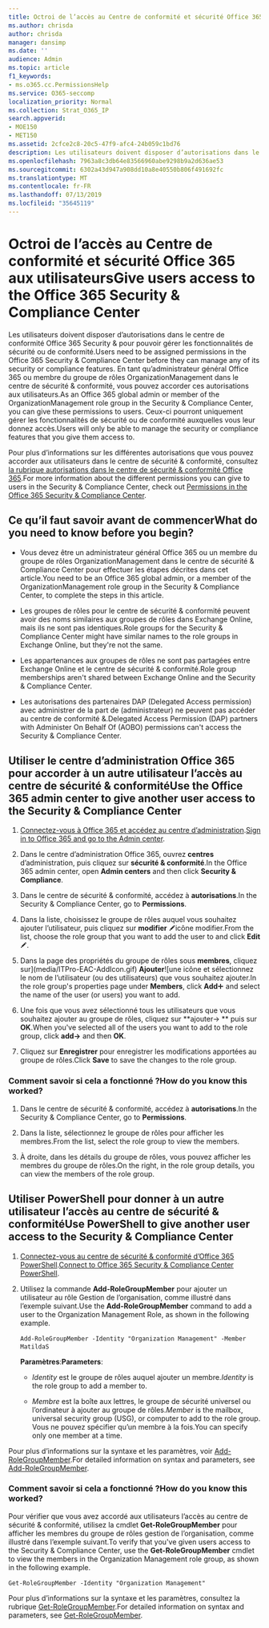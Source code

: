 ```yaml
---
title: Octroi de l’accès au Centre de conformité et sécurité Office 365 aux utilisateurs
ms.author: chrisda
author: chrisda
manager: dansimp
ms.date: ''
audience: Admin
ms.topic: article
f1_keywords:
- ms.o365.cc.PermissionsHelp
ms.service: O365-seccomp
localization_priority: Normal
ms.collection: Strat_O365_IP
search.appverid:
- MOE150
- MET150
ms.assetid: 2cfce2c8-20c5-47f9-afc4-24b059c1bd76
description: Les utilisateurs doivent disposer d’autorisations dans le centre de conformité Office 365 Security & pour pouvoir gérer les fonctionnalités de sécurité ou de conformité.
ms.openlocfilehash: 7963a8c3db64e83566960abe9298b9a2d636ae53
ms.sourcegitcommit: 6302a43d947a908dd10a8e40550b806f491692fc
ms.translationtype: MT
ms.contentlocale: fr-FR
ms.lasthandoff: 07/13/2019
ms.locfileid: "35645119"
---
```

# <a name="give-users-access-to-the-office-365-security--compliance-center"></a><span data-ttu-id="81375-103">Octroi de l’accès au Centre de conformité et sécurité Office 365 aux utilisateurs</span><span class="sxs-lookup"><span data-stu-id="81375-103">Give users access to the Office 365 Security & Compliance Center</span></span>

<span data-ttu-id="81375-104">Les utilisateurs doivent disposer d’autorisations dans le centre de conformité Office 365 Security & pour pouvoir gérer les fonctionnalités de sécurité ou de conformité.</span><span class="sxs-lookup"><span data-stu-id="81375-104">Users need to be assigned permissions in the Office 365 Security & Compliance Center before they can manage any of its security or compliance features.</span></span> <span data-ttu-id="81375-105">En tant qu’administrateur général Office 365 ou membre du groupe de rôles OrganizationManagement dans le centre de sécurité & conformité, vous pouvez accorder ces autorisations aux utilisateurs.</span><span class="sxs-lookup"><span data-stu-id="81375-105">As an Office 365 global admin or member of the OrganizationManagement role group in the Security & Compliance Center, you can give these permissions to users.</span></span> <span data-ttu-id="81375-106">Ceux-ci pourront uniquement gérer les fonctionnalités de sécurité ou de conformité auxquelles vous leur donnez accès.</span><span class="sxs-lookup"><span data-stu-id="81375-106">Users will only be able to manage the security or compliance features that you give them access to.</span></span> 
  
<span data-ttu-id="81375-107">Pour plus d’informations sur les différentes autorisations que vous pouvez accorder aux utilisateurs dans le centre de sécurité & conformité, consultez [la rubrique autorisations dans le centre de sécurité & conformité Office 365](permissions-in-the-security-and-compliance-center.md).</span><span class="sxs-lookup"><span data-stu-id="81375-107">For more information about the different permissions you can give to users in the Security & Compliance Center, check out [Permissions in the Office 365 Security & Compliance Center](permissions-in-the-security-and-compliance-center.md).</span></span>
  
## <a name="what-do-you-need-to-know-before-you-begin"></a><span data-ttu-id="81375-108">Ce qu’il faut savoir avant de commencer</span><span class="sxs-lookup"><span data-stu-id="81375-108">What do you need to know before you begin?</span></span>

- <span data-ttu-id="81375-109">Vous devez être un administrateur général Office 365 ou un membre du groupe de rôles OrganizationManagement dans le centre de sécurité & Compliance Center pour effectuer les étapes décrites dans cet article.</span><span class="sxs-lookup"><span data-stu-id="81375-109">You need to be an Office 365 global admin, or a member of the OrganizationManagement role group in the Security & Compliance Center, to complete the steps in this article.</span></span>

- <span data-ttu-id="81375-110">Les groupes de rôles pour le centre de sécurité & conformité peuvent avoir des noms similaires aux groupes de rôles dans Exchange Online, mais ils ne sont pas identiques.</span><span class="sxs-lookup"><span data-stu-id="81375-110">Role groups for the Security & Compliance Center might have similar names to the role groups in Exchange Online, but they're not the same.</span></span>

- <span data-ttu-id="81375-111">Les appartenances aux groupes de rôles ne sont pas partagées entre Exchange Online et le centre de sécurité & conformité.</span><span class="sxs-lookup"><span data-stu-id="81375-111">Role group memberships aren't shared between Exchange Online and the Security & Compliance Center.</span></span>

- <span data-ttu-id="81375-112">Les autorisations des partenaires DAP (Delegated Access permission) avec administrer de la part de (administrateur) ne peuvent pas accéder au centre de conformité &.</span><span class="sxs-lookup"><span data-stu-id="81375-112">Delegated Access Permission (DAP) partners with Administer On Behalf Of (AOBO) permissions can't access the Security & Compliance Center.</span></span>

## <a name="use-the-office-365-admin-center-to-give-another-user-access-to-the-security--compliance-center"></a><span data-ttu-id="81375-113">Utiliser le centre d’administration Office 365 pour accorder à un autre utilisateur l’accès au centre de sécurité & conformité</span><span class="sxs-lookup"><span data-stu-id="81375-113">Use the Office 365 admin center to give another user access to the Security & Compliance Center</span></span>

1. <span data-ttu-id="81375-114">[Connectez-vous à Office 365 et accédez au centre d’administration](https://go.microsoft.com/fwlink/p/?LinkId=525275).</span><span class="sxs-lookup"><span data-stu-id="81375-114">[Sign in to Office 365 and go to the Admin center](https://go.microsoft.com/fwlink/p/?LinkId=525275).</span></span>

2. <span data-ttu-id="81375-115">Dans le centre d’administration Office 365, ouvrez **centres** d’administration, puis cliquez sur **sécurité & conformité**.</span><span class="sxs-lookup"><span data-stu-id="81375-115">In the Office 365 admin center, open **Admin centers** and then click **Security & Compliance**.</span></span>

3. <span data-ttu-id="81375-116">Dans le centre de sécurité & conformité, accédez à **autorisations**.</span><span class="sxs-lookup"><span data-stu-id="81375-116">In the Security & Compliance Center, go to **Permissions**.</span></span>

4. <span data-ttu-id="81375-117">Dans la liste, choisissez le groupe de rôles auquel vous souhaitez ajouter l’utilisateur, puis cliquez sur **modifier** ![l'](media/O365-MDM-CreatePolicy-EditIcon.gif)icône modifier.</span><span class="sxs-lookup"><span data-stu-id="81375-117">From the list, choose the role group that you want to add the user to and click **Edit** ![Edit icon](media/O365-MDM-CreatePolicy-EditIcon.gif).</span></span>

5. <span data-ttu-id="81375-118">Dans la page des propriétés du groupe de rôles sous **membres**, cliquez sur](media/ITPro-EAC-AddIcon.gif) **Ajouter**![une icône et sélectionnez le nom de l’utilisateur (ou des utilisateurs) que vous souhaitez ajouter.</span><span class="sxs-lookup"><span data-stu-id="81375-118">In the role group's properties page under **Members**, click **Add**![Add Icon](media/ITPro-EAC-AddIcon.gif) and select the name of the user (or users) you want to add.</span></span>

6. <span data-ttu-id="81375-119">Une fois que vous avez sélectionné tous les utilisateurs que vous souhaitez ajouter au groupe de rôles, cliquez sur \*\*ajouter-\> \*\* puis sur **OK**.</span><span class="sxs-lookup"><span data-stu-id="81375-119">When you've selected all of the users you want to add to the role group, click **add-\>** and then **OK**.</span></span>

7. <span data-ttu-id="81375-120">Cliquez sur **Enregistrer** pour enregistrer les modifications apportées au groupe de rôles.</span><span class="sxs-lookup"><span data-stu-id="81375-120">Click **Save** to save the changes to the role group.</span></span>

### <a name="how-do-you-know-this-worked"></a><span data-ttu-id="81375-121">Comment savoir si cela a fonctionné ?</span><span class="sxs-lookup"><span data-stu-id="81375-121">How do you know this worked?</span></span>

1. <span data-ttu-id="81375-122">Dans le centre de sécurité & conformité, accédez à **autorisations**.</span><span class="sxs-lookup"><span data-stu-id="81375-122">In the Security & Compliance Center, go to **Permissions**.</span></span>

2. <span data-ttu-id="81375-123">Dans la liste, sélectionnez le groupe de rôles pour afficher les membres.</span><span class="sxs-lookup"><span data-stu-id="81375-123">From the list, select the role group to view the members.</span></span>

3. <span data-ttu-id="81375-124">À droite, dans les détails du groupe de rôles, vous pouvez afficher les membres du groupe de rôles.</span><span class="sxs-lookup"><span data-stu-id="81375-124">On the right, in the role group details, you can view the members of the role group.</span></span>

## <a name="use-powershell-to-give-another-user-access-to-the-security--compliance-center"></a><span data-ttu-id="81375-125">Utiliser PowerShell pour donner à un autre utilisateur l’accès au centre de sécurité & conformité</span><span class="sxs-lookup"><span data-stu-id="81375-125">Use PowerShell to give another user access to the Security & Compliance Center</span></span>

1. <span data-ttu-id="81375-126">[Connectez-vous au centre de sécurité & conformité d’Office 365 PowerShell](https://docs.microsoft.com/en-us/powershell/exchange/office-365-scc/connect-to-scc-powershell/connect-to-scc-powershell?view=exchange-ps).</span><span class="sxs-lookup"><span data-stu-id="81375-126">[Connect to Office 365 Security & Compliance Center PowerShell](https://docs.microsoft.com/en-us/powershell/exchange/office-365-scc/connect-to-scc-powershell/connect-to-scc-powershell?view=exchange-ps).</span></span>

2. <span data-ttu-id="81375-127">Utilisez la commande **Add-RoleGroupMember** pour ajouter un utilisateur au rôle Gestion de l’organisation, comme illustré dans l’exemple suivant.</span><span class="sxs-lookup"><span data-stu-id="81375-127">Use the **Add-RoleGroupMember** command to add a user to the Organization Management Role, as shown in the following example.</span></span>

   ```
   Add-RoleGroupMember -Identity "Organization Management" -Member MatildaS
   ```

   <span data-ttu-id="81375-128">**Paramètres**:</span><span class="sxs-lookup"><span data-stu-id="81375-128">**Parameters**:</span></span>
  
   - <span data-ttu-id="81375-129">_Identity_ est le groupe de rôles auquel ajouter un membre.</span><span class="sxs-lookup"><span data-stu-id="81375-129">_Identity_ is the role group to add a member to.</span></span>

   - <span data-ttu-id="81375-130">_Membre_ est la boîte aux lettres, le groupe de sécurité universel ou l’ordinateur à ajouter au groupe de rôles.</span><span class="sxs-lookup"><span data-stu-id="81375-130">_Member_ is the mailbox, universal security group (USG), or computer to add to the role group.</span></span> <span data-ttu-id="81375-131">Vous ne pouvez spécifier qu’un membre à la fois.</span><span class="sxs-lookup"><span data-stu-id="81375-131">You can specify only one member at a time.</span></span>

<span data-ttu-id="81375-132">Pour plus d’informations sur la syntaxe et les paramètres, voir [Add-RoleGroupMember](https://go.microsoft.com/fwlink/p/?LinkId=510859).</span><span class="sxs-lookup"><span data-stu-id="81375-132">For detailed information on syntax and parameters, see [Add-RoleGroupMember](https://go.microsoft.com/fwlink/p/?LinkId=510859).</span></span>
  
### <a name="how-do-you-know-this-worked"></a><span data-ttu-id="81375-133">Comment savoir si cela a fonctionné ?</span><span class="sxs-lookup"><span data-stu-id="81375-133">How do you know this worked?</span></span>

<span data-ttu-id="81375-134">Pour vérifier que vous avez accordé aux utilisateurs l’accès au centre de sécurité & conformité, utilisez la cmdlet **Get-RoleGroupMember** pour afficher les membres du groupe de rôles gestion de l’organisation, comme illustré dans l’exemple suivant.</span><span class="sxs-lookup"><span data-stu-id="81375-134">To verify that you've given users access to the Security & Compliance Center, use the **Get-RoleGroupMember** cmdlet to view the members in the Organization Management role group, as shown in the following example.</span></span>
  
```
Get-RoleGroupMember -Identity "Organization Management"
```

<span data-ttu-id="81375-135">Pour plus d’informations sur la syntaxe et les paramètres, consultez la rubrique [Get-RoleGroupMember](https://go.microsoft.com/fwlink/p/?LinkId=510860).</span><span class="sxs-lookup"><span data-stu-id="81375-135">For detailed information on syntax and parameters, see [Get-RoleGroupMember](https://go.microsoft.com/fwlink/p/?LinkId=510860).</span></span>
